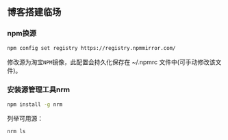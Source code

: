 ## 博客搭建临场

### npm换源

```bash
npm config set registry https://registry.npmmirror.com/
```
修改源为淘宝`NPM`镜像，此配置会持久化保存在 ~/.npmrc 文件中(可手动修改该文件)。

### 安装源管理工具nrm

```bash
npm install -g nrm
```

列举可用源：

```bash
nrm ls
```